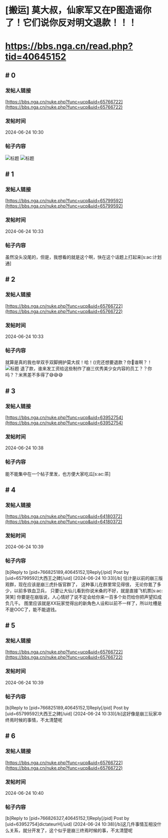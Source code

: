 # [搬运] 莫大叔，仙家军又在P图造谣你了！它们说你反对明文退款！！！
# https://bbs.nga.cn/read.php?tid=40645152

## \# 0
### 发帖人链接
[https://bbs.nga.cn/nuke.php?func=ucp&uid=65766722](https://bbs.nga.cn/nuke.php?func=ucp&uid=65766722)
### 发帖时间
2024-06-24 10:30
### 帖子内容
![标题](https://img.nga.178.com/attachments/mon_202406/24/bwQk8o-37azK1cT1kS9m-i8.jpg)
![标题](https://img.nga.178.com/attachments/mon_202406/24/bwQk8o-bizeXcZ3eT3cSui-19r.png)
## \# 1
### 发帖人链接
[https://bbs.nga.cn/nuke.php?func=ucp&uid=65799592](https://bbs.nga.cn/nuke.php?func=ucp&uid=65799592)
### 发帖时间
2024-06-24 10:33
### 帖子内容
虽然没头没尾的，但是，我想看的就是这个啊，快在这个话题上打起来[s:ac:计划通]
## \# 2
### 发帖人链接
[https://bbs.nga.cn/nuke.php?func=ucp&uid=65766722](https://bbs.nga.cn/nuke.php?func=ucp&uid=65766722)
### 发帖时间
2024-06-24 10:33
### 帖子内容
就算是真的我也举双手双脚拥护莫大叔！哈！()完还想要退款？你&#127908;谁啊？！
![标题](https://img.nga.178.com/attachments/mon_202406/24/bwQk8o-68dvXsZ7xT1kS8c-4p.gif)
退了款，谁来发工资给这些制作了崩三优秀美少女内容的员工？？你吗？？米黑差不多得了&#128517;&#128517;&#128517;
## \# 3
### 发帖人链接
[https://bbs.nga.cn/nuke.php?func=ucp&uid=63952754](https://bbs.nga.cn/nuke.php?func=ucp&uid=63952754)
### 发帖时间
2024-06-24 10:38
### 帖子内容
能不能集中在一个帖子里发，也方便大家吃瓜[s:ac:茶]
## \# 4
### 发帖人链接
[https://bbs.nga.cn/nuke.php?func=ucp&uid=64180372](https://bbs.nga.cn/nuke.php?func=ucp&uid=64180372)
### 发帖时间
2024-06-24 10:39
### 帖子内容
[b]Reply to [pid=766825189,40645152,1]Reply[/pid] Post by [uid=65799592]大西王之碑[/uid] (2024-06-24 10:33)[/b]
估计是以前的崩三版观群，现在应该是崩三虎扑版官群了，
这种事儿在群里常见得很，
无论你氪了多少，以前多铁血卫兵，
只要让大仙儿看到你说米桑的不好，就是直接飞机票[s:ac:哭笑]
你要是在崩版说，人心情好了说不定会给你来一百多个处罚给你把声望扣成负几千。
图里应该就是XX玩家觉得出的新角色人设和以前不一样了，所以吐槽是不是OOC了，能不能退钱。
## \# 5
### 发帖人链接
[https://bbs.nga.cn/nuke.php?func=ucp&uid=65766722](https://bbs.nga.cn/nuke.php?func=ucp&uid=65766722)
### 发帖时间
2024-06-24 10:39
### 帖子内容
[b]Reply to [pid=766825189,40645152,1]Reply[/pid] Post by [uid=65799592]大西王之碑[/uid] (2024-06-24 10:33)[/b]这好像是崩三玩家冲终焉时候的事情，不太清楚呢
## \# 6
### 发帖人链接
[https://bbs.nga.cn/nuke.php?func=ucp&uid=65766722](https://bbs.nga.cn/nuke.php?func=ucp&uid=65766722)
### 发帖时间
2024-06-24 10:40
### 帖子内容
[b]Reply to [pid=766826327,40645152,1]Reply[/pid] Post by [uid=63952754]dictateurH[/uid] (2024-06-24 10:38)[/b]这几件事情互相没什么关系，就分开发了，这个似乎是崩三终焉时候的事，不太清楚呢
